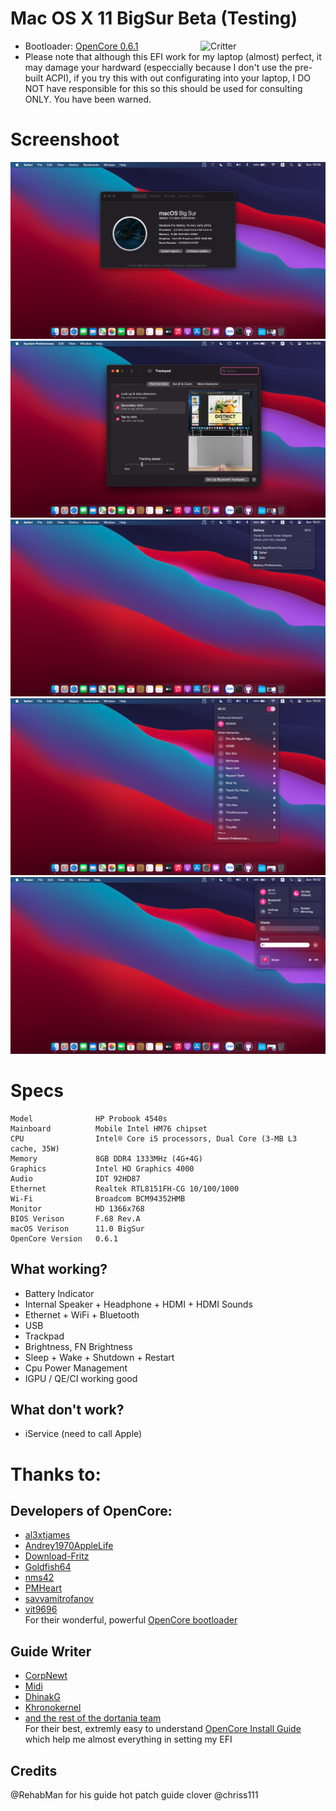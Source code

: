 # Mac OS X 11 BigSur Beta (Testing)

<img align="right" src="https://dortania.github.io/docs/latest/Logos/Logo-.png" alt="Critter" width="200">

* Bootloader: [OpenCore 0.6.1](https://github.com/acidanthera/OpenCorePkg/releases/tag/0.6.1)
* Please note that although this EFI work for my laptop (almost) perfect, it may damage your hardward (especcially because I don't use the pre-built ACPI), if you try this with out configurating into your laptop, I DO NOT have responsible for this so this should be used for consulting ONLY. You have been warned.

# Screenshoot
![1](./screenshoot/1.png)
![2](./screenshoot/2.png)
![3](./screenshoot/3.png)
![4](./screenshoot/4.png)
![5](./screenshoot/5.png)

# Specs
```
Model              HP Probook 4540s
Mainboard          Mobile Intel HM76 chipset
CPU                Intel® Core i5 processors, Dual Core (3-MB L3 cache, 35W)
Memory             8GB DDR4 1333MHz (4G+4G)
Graphics           Intel HD Graphics 4000
Audio              IDT 92HD87
Ethernet           Realtek RTL8151FH-CG 10/100/1000
Wi-Fi              Broadcom BCM94352HMB
Monitor            HD 1366x768
BIOS Verison       F.68 Rev.A
macOS Verison      11.0 BigSur
OpenCore Version   0.6.1
```
## What working?  
* Battery Indicator
* Internal Speaker + Headphone + HDMI + HDMI Sounds
* Ethernet + WiFi + Bluetooth
* USB
* Trackpad
* Brightness, FN Brightness
* Sleep + Wake + Shutdown + Restart
* Cpu Power Management
* IGPU / QE/CI working good

## What don't work?  
* iService (need to call Apple)

# Thanks to:
## **Developers of OpenCore**:
* [al3xtjames](https://github.com/al3xtjames)
* [Andrey1970AppleLife](https://github.com/Andrey1970AppleLife)
* [Download-Fritz](https://github.com/Download-Fritz)
* [Goldfish64](https://github.com/Goldfish64)
* [nms42](https://github.com/nms42)
* [PMHeart](https://github.com/PMHeart)
* [savvamitrofanov](https://github.com/savvamitrofanov)
* [vit9696](https://github.com/vit9696)  
For their wonderful, powerful [OpenCore bootloader](https://github.com/acidanthera/OpenCorePkg)
## **Guide Writer**
* [CorpNewt](https://github.com/corpnewt)
* [Midi](https://github.com/midi1996)
* [DhinakG](https://github.com/dhinakg)
* [Khronokernel](https://github.com/khronokernel)
* [and the rest of the dortania team](https://github.com/dortania)  
For their best, extremly easy to understand [OpenCore Install Guide](https://dortania.github.io/OpenCore-Install-Guide/) which help me almost everything in setting my EFI

## Credits
@RehabMan for his guide hot patch guide clover
@chriss111